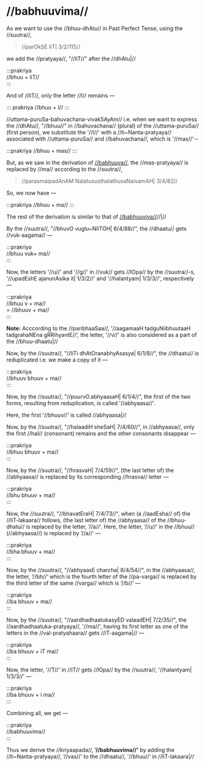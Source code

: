 # //babhuuvima//

As we want to use the //bhuu-dhAtu// in Past Perfect Tense, using the //suutra//,

> //parOkSE liT| 3/2/115//

we add the //pratyaya//, "//liT//" after the //dhAtu|//

:::prakriya  
//bhuu + liT//  
:::

And of //liT//, only the letter //l// remains —

::: prakriya
//bhuu + l//
:::

//uttama-puruSa-bahuvachana-vivakSAyAm// i.e. when we want to express the //dhAtu//, "//bhuu//" in //bahuvachana// (plural) of the //uttama-puruSa// (first person), we substitute the '//l//' with a //ti~Nanta-pratyaya// associated with //uttama-puruSa// and //bahuvachana//, which is '//mas//'--

:::prakriya
//bhuu + mas//
:::

But, as we saw in the derivation of [//babhuuva//](#/lsk/tinanta/bhuu/lit-1-1), the //mas-pratyaya// is replaced by //ma// according to the //suutra//, 

> //parasmaipadAnAM NalatususthalathusaNalvamAH| 3/4/82//

So, we now have — 

:::prakriya
//bhuu + ma//
:::

The rest of the derivation is similar to that of [//babhuuviva//](#/lsk/tinanta/bhuu/lit-3-2)//|//

By the //suutra//, "//bhuvO vuglu~NliTOH| 6/4/88//“, the //dhaatu// gets //vuk-aagama// — 

:::prakriya  
//bhuu vuk+ ma//  
:::

Now, the letters '//u//' and '//g//' in //vuk// gets //lOpa// by the //suutra//-s, '//upadEshE ajanunAsika it| 1/3/2//' and '//halantyam| 1/3/3//', respectively —

:::prakriya  
//bhuu v + ma//  
= //bhuuv + ma//  
:::

**Note:** Acccording to the //paribhaaSaa//, '//aagamaaH tadguNiibhuutaaH tadgrahaNEna gRRihyantE//’, the letter, '//v//' is also considered as a part of the //bhuu-dhaatu|//

Now, by the //suutra//, "//liTi dhAtOranabhyAsasya| 6/1/8//“, the //dhaatu// is reduplicated i.e. we make a copy of it —

:::prakriya  
//bhuuv bhuuv + ma//  
:::

Now, by the //suutra//, "//puurvO.abhyaasaH| 6/1/4//“, the first of the two forms, resulting from reduplication, is called '//abhyaasa//'.

Here, the first '//bhuuv//' is called //abhyaasa|//

Now, by the //suutra//, "//halaadiH sheSaH| 7/4/60//“, in //abhyaasa//, only the first //hal// (consonant) remains and the other consonants disappear — 

:::prakriya  
//bhuu bhuuv + ma//  
:::

Now, by the //suutra//, "//hrasvaH| 7/4/59//“, (the last letter of) the //abhyaasa// is replaced by its corresponding //hrasva// letter — 

:::prakriya  
//bhu bhuuv + ma//  
:::

Now, the //suutra//, "//bhavatEraH| 7/4/73//“, when (a //aadEsha// of) the //liT-lakaara// follows, (the last letter of) the //abhyaasa// of the //bhuu-dhatu// is replaced by the letter, ‘//a//‘. Here, the letter, ‘//u//‘ in the //bhuu// (//abhyaasa//) is replaced by ‘//a//‘ — 

:::prakriya  
//bha bhuuv + ma//  
:::

Now, by the //suutra//, "//abhyaasE charcha| 8/4/54//“, in the //abhyaasa//, the letter, ‘//bh//‘ which is the fourth letter of the //pa-varga// is replaced by the third letter of the same //varga// which is ‘//b//‘ —

:::prakriya  
//ba bhuuv + ma//  
:::

Now, by the //suutra//, "//aardhadhaatukasyED valaadEH| 7/2/35//", the //aardhadhaatuka-pratyaya//, '//ma//', having its first letter as one of the letters in the //val-pratyahaara// gets //iT-aagama|// — 

:::prakriya  
//ba bhuuv + iT ma//  
:::

Now, the letter, '//T//' in //iT// gets //lOpa// by the //suutra//, '//halantyam| 1/3/3//' —

:::prakriya  
//ba bhuuv + i ma//  
:::

Combining all, we get —

:::prakriya  
//babhuuvima//  
:::

Thus we derive the //kriyaapada//, **’//babhuuvima//'** by adding the //ti~Nanta-pratyaya//, ‘//vas//' to the //dhaatu//, '//bhuu//‘ in //liT-lakaara|//

